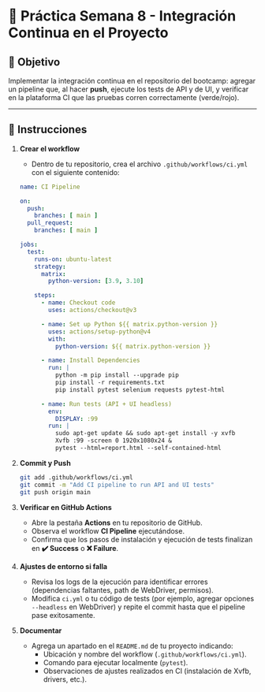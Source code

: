 # 🧪 Práctica Semana 8 - Integración Continua en el Proyecto

## 🎯 Objetivo
Implementar la integración continua en el repositorio del bootcamp: agregar un pipeline que, al hacer **push**, ejecute los tests de API y de UI, y verificar en la plataforma CI que las pruebas corren correctamente (verde/rojo).

---

## 🔧 Instrucciones

1. **Crear el workflow**  
   - Dentro de tu repositorio, crea el archivo `.github/workflows/ci.yml` con el siguiente contenido:

   ```yaml
   name: CI Pipeline

   on:
     push:
       branches: [ main ]
     pull_request:
       branches: [ main ]

   jobs:
     test:
       runs-on: ubuntu-latest
       strategy:
         matrix:
           python-version: [3.9, 3.10]

       steps:
         - name: Checkout code
           uses: actions/checkout@v3

         - name: Set up Python ${{ matrix.python-version }}
           uses: actions/setup-python@v4
           with:
             python-version: ${{ matrix.python-version }}

         - name: Install Dependencies
           run: |
             python -m pip install --upgrade pip
             pip install -r requirements.txt
             pip install pytest selenium requests pytest-html

         - name: Run tests (API + UI headless)
           env:
             DISPLAY: :99
           run: |
             sudo apt-get update && sudo apt-get install -y xvfb
             Xvfb :99 -screen 0 1920x1080x24 &
             pytest --html=report.html --self-contained-html
   ```

2. **Commit y Push**  
   ```bash
   git add .github/workflows/ci.yml
   git commit -m "Add CI pipeline to run API and UI tests"
   git push origin main
   ```

3. **Verificar en GitHub Actions**  
   - Abre la pestaña **Actions** en tu repositorio de GitHub.  
   - Observa el workflow **CI Pipeline** ejecutándose.  
   - Confirma que los pasos de instalación y ejecución de tests finalizan en **✔️ Success** o **❌ Failure**.

4. **Ajustes de entorno si falla**  
   - Revisa los logs de la ejecución para identificar errores (dependencias faltantes, path de WebDriver, permisos).  
   - Modifica `ci.yml` o tu código de tests (por ejemplo, agregar opciones `--headless` en WebDriver) y repite el commit hasta que el pipeline pase exitosamente.

5. **Documentar**  
   - Agrega un apartado en el `README.md` de tu proyecto indicando:
     - Ubicación y nombre del workflow (`.github/workflows/ci.yml`).  
     - Comando para ejecutar localmente (`pytest`).  
     - Observaciones de ajustes realizados en CI (instalación de Xvfb, drivers, etc.).
